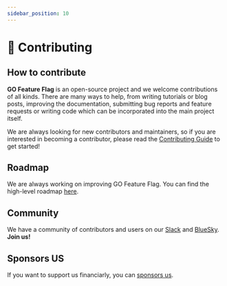 ```yaml
---
sidebar_position: 10
---
```


# 🤝 Contributing

## How to contribute
**GO Feature Flag** is an open-source project and we welcome contributions of all kinds. 
There are many ways to help, from writing tutorials or blog posts, improving the documentation, submitting bug reports and feature requests or writing code which can be incorporated into the main project itself.

We are always looking for new contributors and maintainers, so if you are interested in becoming a contributor, please read the [Contributing Guide](https://github.com/thomaspoignant/go-feature-flag/blob/main/CONTRIBUTING.md) to get started!

## Roadmap
We are always working on improving GO Feature Flag. You can find the high-level roadmap [here](https://github.com/users/thomaspoignant/projects/5/views/1).

## Community
We have a community of contributors and users on our [Slack](/slack) and [BlueSky](https://bsky.app/profile/gofeatureflag.org).  
**Join us!**

## Sponsors US
If you want to support us financiarly, you can [sponsors us](https://github.com/sponsors/thomaspoignant).